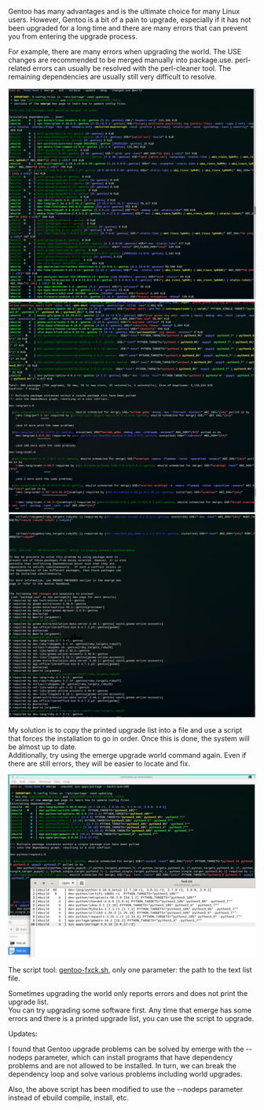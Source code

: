 Gentoo has many advantages and is the ultimate choice for many Linux users.
However, Gentoo is a bit of a pain to upgrade,
especially if it has not been upgraded for a long time and there are many errors that can prevent you from entering the upgrade process.

For example, there are many errors when upgrading the world. The USE changes are recommended to be merged manually into package.use.
perl-related errors can usually be resolved with the perl-cleaner tool.
The remaining dependencies are usually still very difficult to resolve.

<img src="world1.png" style="max-width:100%">

<img src="world2.png" style="max-width:100%">

<img src="world3.png" style="max-width:100%">


My solution is to copy the printed upgrade list into a file and use a script that forces the installation to go in order.
Once this is done, the system will be almost up to date.  
Additionally, try using the emerge upgrade world command again. Even if there are still errors, they will be easier to locate and fix.

<img src="copy-list.png" style="max-width:100%">

The script tool: [gentoo-fxck.sh](gentoo-fxck.sh), only one parameter: the path to the text list file.

Sometimes upgrading the world only reports errors and does not print the upgrade list.  
You can try upgrading some software first. Any time that emerge has some errors and there is a printed upgrade list, you can use the script to upgrade.


Updates:

I found that Gentoo upgrade problems can be solved by emerge with the --nodeps parameter, which can install programs that have dependency problems and are not allowed to be installed. In turn, we can break the dependency loop and solve various problems including world upgrades.

Also, the above script has been modified to use the --nodeps parameter instead of ebuild compile, install, etc.

